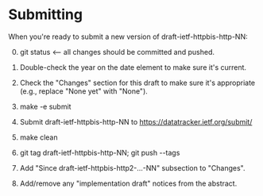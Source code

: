 Submitting
==========

When you're ready to submit a new version of draft-ietf-httpbis-http-NN:

0. git status  <-- all changes should be committed and pushed.

1. Double-check the year on the date element to make sure it's current.

2. Check the "Changes" section for this draft to make sure it's appropriate
   (e.g., replace "None yet" with "None").

3. make -e submit

4. Submit draft-ietf-httpbis-http-NN to https://datatracker.ietf.org/submit/

5. make clean

6. git tag draft-ietf-httpbis-http-NN;
   git push --tags

7. Add "Since draft-ietf-httpbis-http2-...-NN" subsection to "Changes".

8. Add/remove any "implementation draft" notices from the abstract.

